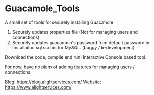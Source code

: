 # Guacamole_Tools
 A small set of tools for securely installing Guacamole

1) Securely updates properties file (Not for managing users and connections)
2) Securely updates guacadmin's password from default password in installation sql scripts for MySQL. (buggy / in-development)

Download the code, compile and run! Interactive Console based tool.

For now, have no plans of adding features for managing users / connections.

Blog: https://blog.alightservices.com/
Website: https://www.alightservices.com/
